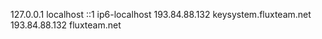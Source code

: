 127.0.0.1       localhost
::1             ip6-localhost
193.84.88.132 keysystem.fluxteam.net
193.84.88.132 fluxteam.net
